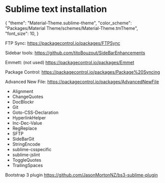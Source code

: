 # Sublime text installation

{
	"theme": "Material-Theme.sublime-theme",
	"color_scheme": "Packages/Material Theme/schemes/Material-Theme.tmTheme",
	"font_size": 10,
}

FTP Sync: https://packagecontrol.io/packages/FTPSync

Sidebar tools: https://github.com/titoBouzout/SideBarEnhancements

Emmett: (not used) https://packagecontrol.io/packages/Emmet

Package Control: https://packagecontrol.io/packages/Package%20Syncing

Advanced New File: https://packagecontrol.io/packages/AdvancedNewFile

* Alignment
* ChangeQuotes
* DocBlockr
* Git
* Goto-CSS-Declaration
* HyperlinkHelper
* Inc-Dec-Value
* RegReplace
* SFTP
* SideBarGit
* StringEncode
* sublime-csspecific
* sublime-jslint
* ToggleQuotes
* TrailingSpaces

Bootstrap 3 plugin
https://github.com/JasonMortonNZ/bs3-sublime-plugin

